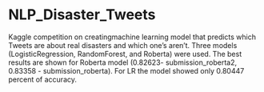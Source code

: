 # NLP_Disaster_Tweets

Kaggle competition on creatingmachine learning model that predicts which Tweets are about real disasters and which one’s aren’t. Three models (LogisticRegression, RandomForest, and Roberta) were used. The best results are shown for Roberta model (0.82623- submission_roberta2, 0.83358 - submission_roberta). For LR the model showed only 0.80447 percent of accuracy.
